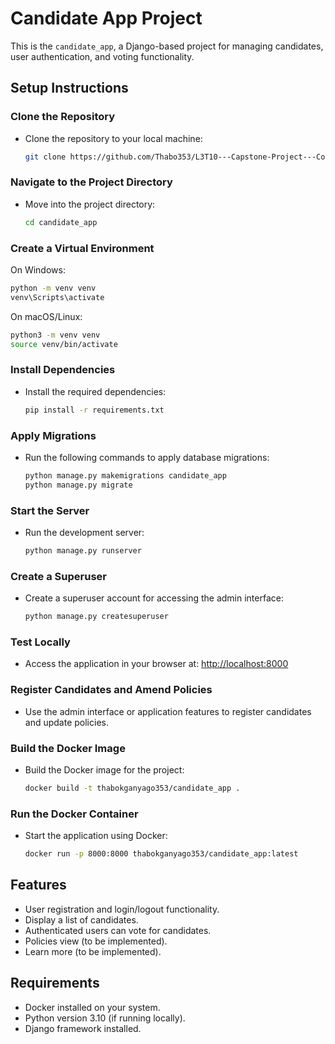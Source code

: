 # Candidate App Project

This is the `candidate_app`, a Django-based project for managing candidates, user authentication, and voting functionality.

## **Setup Instructions**

### Clone the Repository
- Clone the repository to your local machine:
  ```bash
  git clone https://github.com/Thabo353/L3T10---Capstone-Project---Consolidation
  ```

### Navigate to the Project Directory
- Move into the project directory:
  ```bash
  cd candidate_app
  ```

### Create a Virtual Environment
On Windows:
```bash
python -m venv venv
venv\Scripts\activate
```
On macOS/Linux:
```bash
python3 -m venv venv
source venv/bin/activate
```

### Install Dependencies
- Install the required dependencies:
  ```bash
  pip install -r requirements.txt
  ```

### Apply Migrations
- Run the following commands to apply database migrations:
  ```bash
  python manage.py makemigrations candidate_app
  python manage.py migrate
  ```

### Start the Server
- Run the development server:
  ```bash
  python manage.py runserver
  ```

### Create a Superuser
- Create a superuser account for accessing the admin interface:
  ```bash
  python manage.py createsuperuser
  ```

### Test Locally
- Access the application in your browser at:
  [http://localhost:8000](http://localhost:8000)

### Register Candidates and Amend Policies
- Use the admin interface or application features to register candidates and update policies.

### Build the Docker Image
- Build the Docker image for the project:
  ```bash
  docker build -t thabokganyago353/candidate_app .
  ```

### Run the Docker Container
- Start the application using Docker:
  ```bash
  docker run -p 8000:8000 thabokganyago353/candidate_app:latest
  ```

## **Features**
- User registration and login/logout functionality.
- Display a list of candidates.
- Authenticated users can vote for candidates.
- Policies view (to be implemented).
- Learn more (to be implemented).

## **Requirements**
- Docker installed on your system.
- Python version 3.10 (if running locally).
- Django framework installed.

